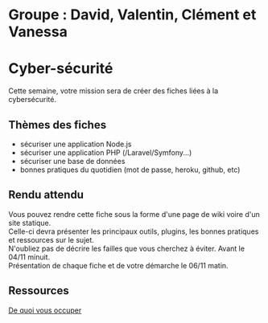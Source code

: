 # Groupe : David, Valentin, Clément et Vanessa

# Cyber-sécurité
Cette semaine, votre mission sera de créer des fiches liées à la cybersécurité. 

## Thèmes des fiches
* sécuriser une application Node.js
* sécuriser une application PHP (/Laravel/Symfony...)
* sécuriser une base de données
* bonnes pratiques du quotidien (mot de passe, heroku, github, etc)

## Rendu attendu
Vous pouvez rendre cette fiche sous la forme d'une page de wiki voire d'un site statique.   
Celle-ci devra présenter les principaux outils, plugins, les bonnes pratiques et ressources sur le sujet.    
N'oubliez pas de décrire les failles que vous cherchez à éviter.
Avant le 04/11 minuit.   
Présentation de chaque fiche et de votre démarche le 06/11 matin.    

## Ressources
[De quoi vous occuper](https://github.com/ldevernay/cybersecurite/wiki/Ressources)
